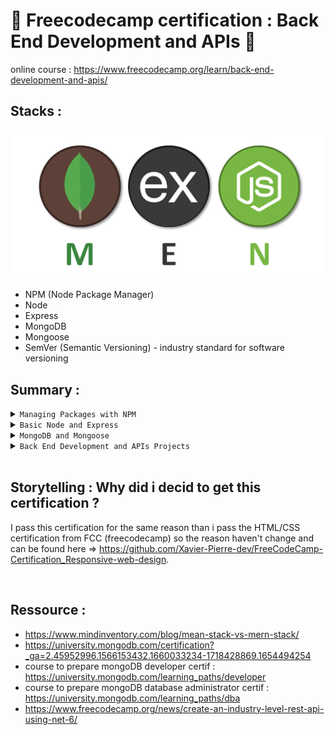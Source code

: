 # 🚀 Freecodecamp certification : Back End Development and APIs 🚀
online course : https://www.freecodecamp.org/learn/back-end-development-and-apis/

## Stacks :
<div align="center">

![Alt text](./Logo/men-stack.png "logo")

</div>

* NPM (Node Package Manager)
* Node
* Express
* MongoDB
* Mongoose
* SemVer (Semantic Versioning) - industry standard for software versioning


## __Summary :__

<details>
<summary><CODE>Managing Packages with NPM</CODE></summary>

* [How to Use package json the Core of Any Node js Project or npm Package](./1_Managing-Packages-with-NPM/1_How-to-Use-package-json-the-Core-of-Any-Node-js-Project-or-npm-Package) > [code](./1_Managing-Packages-with-NPM/1_How-to-Use-package-json-the-Core-of-Any-Node-js-Project-or-npm-Package/package.json)  |  [readme](./1_Managing-Packages-with-NPM/1_How-to-Use-package-json-the-Core-of-Any-Node-js-Project-or-npm-Package/Readme.md)  |  [user story](./1_Managing-Packages-with-NPM/1_How-to-Use-package-json-the-Core-of-Any-Node-js-Project-or-npm-Package/UserStory.md)
* [Add a Description to Your package json](./1_Managing-Packages-with-NPM/2_Add-a-Description-to-Your-package-json) > [code](./1_Managing-Packages-with-NPM/2_Add-a-Description-to-Your-package-json/package.json)  |  [readme](./1_Managing-Packages-with-NPM/2_Add-a-Description-to-Your-package-json/Readme.md)  |  [user story](./1_Managing-Packages-with-NPM/2_Add-a-Description-to-Your-package-json/UserStory.md)
* [Add Keywords to Your package json](./1_Managing-Packages-with-NPM/3_Add-Keywords-to-Your-package-json) > [code](./1_Managing-Packages-with-NPM/3_Add-Keywords-to-Your-package-json/package.json)  |  [readme](./1_Managing-Packages-with-NPM/3_Add-Keywords-to-Your-package-json/Readme.md)  |  [user story](./1_Managing-Packages-with-NPM/3_Add-Keywords-to-Your-package-json/UserStory.md)
* [Add a License to Your package json](./1_Managing-Packages-with-NPM/4_Add-a-License-to-Your-package-json) > [code](./1_Managing-Packages-with-NPM/4_Add-a-License-to-Your-package-json/package.json)  |  [readme](./1_Managing-Packages-with-NPM/4_Add-a-License-to-Your-package-json/Readme.md)  |  [user story](./1_Managing-Packages-with-NPM/4_Add-a-License-to-Your-package-json/UserStory.md)
* [Add a Version to Your package json](./1_Managing-Packages-with-NPM/5_Add-a-Version-to-Your-package-json) > [code](./1_Managing-Packages-with-NPM/5_Add-a-Version-to-Your-package-json/package.json)  |  [readme](./1_Managing-Packages-with-NPM/5_Add-a-Version-to-Your-package-json/Readme.md)  |  [user story](./1_Managing-Packages-with-NPM/5_Add-a-Version-to-Your-package-json/UserStory.md)
* [Expand Your Project with External Packages from npm](./1_Managing-Packages-with-NPM/6_Expand-Your-Project-with-External-Packages-from-npm) > [code](./1_Managing-Packages-with-NPM/6_Expand-Your-Project-with-External-Packages-from-npm/package.json)  |  [readme](./1_Managing-Packages-with-NPM/6_Expand-Your-Project-with-External-Packages-from-npm/Readme.md)  |  [user story](./1_Managing-Packages-with-NPM/6_Expand-Your-Project-with-External-Packages-from-npm/UserStory.md)
* [Manage npm Dependencies By Understanding Semantic Versioning](./1_Managing-Packages-with-NPM/7_Manage-npm-Dependencies-By-Understanding-Semantic-Versioning) > [code](./1_Managing-Packages-with-NPM/7_Manage-npm-Dependencies-By-Understanding-Semantic-Versioning/package.json)  |  [readme](./1_Managing-Packages-with-NPM/7_Manage-npm-Dependencies-By-Understanding-Semantic-Versioning/Readme.md)  |  [user story](./1_Managing-Packages-with-NPM/7_Manage-npm-Dependencies-By-Understanding-Semantic-Versioning/UserStory.md)
* [Use the Tilde Character to Always Use the Latest Patch Version of a Dependency](./1_Managing-Packages-with-NPM/8_Use-the-Tilde-Character-to-Always-Use-the-Latest-Patch-Version-of-a-Dependency) > [code](./1_Managing-Packages-with-NPM/8_Use-the-Tilde-Character-to-Always-Use-the-Latest-Patch-Version-of-a-Dependency/package.json)  |  [readme](./1_Managing-Packages-with-NPM/8_Use-the-Tilde-Character-to-Always-Use-the-Latest-Patch-Version-of-a-Dependency/Readme.md)  |  [user story](./1_Managing-Packages-with-NPM/8_Use-the-Tilde-Character-to-Always-Use-the-Latest-Patch-Version-of-a-Dependency/UserStory.md)
* [Use the Caret Character to Use the Latest Minor Version of a Dependency](./1_Managing-Packages-with-NPM/9_Use-the-Caret-Character-to-Use-the-Latest-Minor-Version-of-a-Dependency) > [code](./1_Managing-Packages-with-NPM/9_Use-the-Caret-Character-to-Use-the-Latest-Minor-Version-of-a-Dependency/package.json)  |  [readme](./1_Managing-Packages-with-NPM/9_Use-the-Caret-Character-to-Use-the-Latest-Minor-Version-of-a-Dependency/Readme.md)  |  [user story](./1_Managing-Packages-with-NPM/9_Use-the-Caret-Character-to-Use-the-Latest-Minor-Version-of-a-Dependency/UserStory.md)
* [Remove a Package from Your Dependencies](./1_Managing-Packages-with-NPM/10_Remove-a-Package-from-Your-Dependencies) > [code](./1_Managing-Packages-with-NPM/10_Remove-a-Package-from-Your-Dependencies/package.json)  |  [readme](./1_Managing-Packages-with-NPM/10_Remove-a-Package-from-Your-Dependencies/Readme.md)  |  [user story](./1_Managing-Packages-with-NPM/10_Remove-a-Package-from-Your-Dependencies/UserStory.md)

</details>

<details>
<summary><CODE>Basic Node and Express</CODE></summary>

* [Meet the Node console](./2_Basic-Node-and-Express/1_Meet-the-Node-console) > [code](./2_Basic-Node-and-Express/1_Meet-the-Node-console/myApp.js)  |  [readme](./2_Basic-Node-and-Express/1_Meet-the-Node-console/README.md)
* [Start a Working Express Server](./2_Basic-Node-and-Express/2_Start-a-Working-Express-Server) > [code](./2_Basic-Node-and-Express/2_Start-a-Working-Express-Server/myApp.js)  |  [readme](./2_Basic-Node-and-Express/2_Start-a-Working-Express-Server/README.md)
* [Serve an HTML File](./2_Basic-Node-and-Express/3_Serve-an-HTML-File) > [code](./2_Basic-Node-and-Express/3_Serve-an-HTML-File/myApp.js)  |  [readme](./2_Basic-Node-and-Express/3_Serve-an-HTML-File/README.md)
* [Serve Static Assets](./2_Basic-Node-and-Express/4_Serve-Static-Assets) > [code](./2_Basic-Node-and-Express/4_Serve-Static-Assets/myApp.js)  |  [readme](./2_Basic-Node-and-Express/4_Serve-Static-Assets/README.md)
* [Serve JSON on a Specific Route](./2_Basic-Node-and-Express/5_Serve-JSON-on-a-Specific-Route) > [code](./2_Basic-Node-and-Express/5_Serve-JSON-on-a-Specific-Route/myApp.js)  |  [readme](./2_Basic-Node-and-Express/5_Serve-JSON-on-a-Specific-Route/README.md)
* [Use the  env File](./2_Basic-Node-and-Express/6_Use-the--env-File) > [code](./2_Basic-Node-and-Express/6_Use-the--env-File/myApp.js)  |  [readme](./2_Basic-Node-and-Express/6_Use-the--env-File/README.md)
* [Implement a Root Level Request Logger Middleware](./2_Basic-Node-and-Express/7_Implement-a-Root-Level-Request-Logger-Middleware) > [code](./2_Basic-Node-and-Express/7_Implement-a-Root-Level-Request-Logger-Middleware/myApp.js)  |  [readme](./2_Basic-Node-and-Express/7_Implement-a-Root-Level-Request-Logger-Middleware/README.md)
* [Chain Middleware to Create a Time Server](./2_Basic-Node-and-Express/8_Chain-Middleware-to-Create-a-Time-Server) > [code](./2_Basic-Node-and-Express/8_Chain-Middleware-to-Create-a-Time-Server/myApp.js)  |  [readme](./2_Basic-Node-and-Express/8_Chain-Middleware-to-Create-a-Time-Server/README.md)
* [Get Route Parameter Input from the Client](./2_Basic-Node-and-Express/9_Get-Route-Parameter-Input-from-the-Client) > [code](./2_Basic-Node-and-Express/9_Get-Route-Parameter-Input-from-the-Client/myApp.js)  |  [readme](./2_Basic-Node-and-Express/9_Get-Route-Parameter-Input-from-the-Client/README.md)
* [Get Query Parameter Input from the Client](./2_Basic-Node-and-Express/10_Get-Query-Parameter-Input-from-the-Client) > [code](./2_Basic-Node-and-Express/10_Get-Query-Parameter-Input-from-the-Client/myApp.js)  |  [readme](./2_Basic-Node-and-Express/10_Get-Query-Parameter-Input-from-the-Client/README.md)
* [Use body parser to Parse POST Requests](./2_Basic-Node-and-Express/11_Use-body-parser-to-Parse-POST-Requests) > [code](./2_Basic-Node-and-Express/11_Use-body-parser-to-Parse-POST-Requests/myApp.js)  |  [readme](./2_Basic-Node-and-Express/11_Use-body-parser-to-Parse-POST-Requests/README.md)
* [Get Data from POST Requests](./2_Basic-Node-and-Express/12_Get-Data-from-POST-Requests) > [code](./2_Basic-Node-and-Express/12_Get-Data-from-POST-Requests/myApp.js)  |  [readme](./2_Basic-Node-and-Express/12_Get-Data-from-POST-Requests/README.md)

</details>

<details>
<summary><CODE>MongoDB and Mongoose</CODE></summary>

* [Install and Set Up Mongoose](./3_MongoDB-and-Mongoose/1_Install-and-Set-Up-Mongoose) > [code](./3_MongoDB-and-Mongoose/1_Install-and-Set-Up-Mongoose/myApp.js)  |  [readme](./3_MongoDB-and-Mongoose/1_Install-and-Set-Up-Mongoose/Readme.md)
* [Create a Model](./3_MongoDB-and-Mongoose/2_Create-a-Model) > [code](./3_MongoDB-and-Mongoose/2_Create-a-Model/myApp.js)  |  [readme](./3_MongoDB-and-Mongoose/2_Create-a-Model/Readme.md)
* [Create and Save a Record of a Model](./3_MongoDB-and-Mongoose/3_Create-and-Save-a-Record-of-a-Model) > [code](./3_MongoDB-and-Mongoose/3_Create-and-Save-a-Record-of-a-Model/myApp.js)  |  [readme](./3_MongoDB-and-Mongoose/3_Create-and-Save-a-Record-of-a-Model/Readme.md)
* [Create Many Records with model create](./3_MongoDB-and-Mongoose/4_Create-Many-Records-with-model-create) > [code](./3_MongoDB-and-Mongoose/4_Create-Many-Records-with-model-create/myApp.js)  |  [readme](./3_MongoDB-and-Mongoose/4_Create-Many-Records-with-model-create/Readme.md)
* [Use model find to Search Your Database](./3_MongoDB-and-Mongoose/5_Use-model-find-to-Search-Your-Database) > [code](./3_MongoDB-and-Mongoose/5_Use-model-find-to-Search-Your-Database/myApp.js)  |  [readme](./3_MongoDB-and-Mongoose/5_Use-model-find-to-Search-Your-Database/Readme.md)
* [Use model findOne to Return a Single Matching Document from Your Database](./3_MongoDB-and-Mongoose/6_Use-model-findOne-to-Return-a-Single-Matching-Document-from-Your-Database) > [code](./3_MongoDB-and-Mongoose/6_Use-model-findOne-to-Return-a-Single-Matching-Document-from-Your-Database/myApp.js)  |  [readme](./3_MongoDB-and-Mongoose/6_Use-model-findOne-to-Return-a-Single-Matching-Document-from-Your-Database/Readme.md)
* [Use model findById to Search Your Database By id](./3_MongoDB-and-Mongoose/7_Use-model-findById-to-Search-Your-Database-By-id) > [code](./3_MongoDB-and-Mongoose/7_Use-model-findById-to-Search-Your-Database-By-id/myApp.js)  |  [readme](./3_MongoDB-and-Mongoose/7_Use-model-findById-to-Search-Your-Database-By-id/Readme.md)
* [Perform Classic Updates by Running Find Edit then Save](./3_MongoDB-and-Mongoose/8_Perform-Classic-Updates-by-Running-Find-Edit-then-Save) > [code](./3_MongoDB-and-Mongoose/8_Perform-Classic-Updates-by-Running-Find-Edit-then-Save/myApp.js)  |  [readme](./3_MongoDB-and-Mongoose/8_Perform-Classic-Updates-by-Running-Find-Edit-then-Save/Readme.md)
* [Perform New Updates on a Document Using model findOneAndUpdate](./3_MongoDB-and-Mongoose/9_Perform-New-Updates-on-a-Document-Using-model-findOneAndUpdate) > [code](./3_MongoDB-and-Mongoose/9_Perform-New-Updates-on-a-Document-Using-model-findOneAndUpdate/myApp.js)  |  [readme](./3_MongoDB-and-Mongoose/9_Perform-New-Updates-on-a-Document-Using-model-findOneAndUpdate/Readme.md)
* [Delete One Document Using model findByIdAndRemove](./3_MongoDB-and-Mongoose/10_Delete-One-Document-Using-model-findByIdAndRemove) > [code](./3_MongoDB-and-Mongoose/10_Delete-One-Document-Using-model-findByIdAndRemove/myApp.js)  |  [readme](./3_MongoDB-and-Mongoose/10_Delete-One-Document-Using-model-findByIdAndRemove/Readme.md)
* [Delete Many Documents with model remove](./3_MongoDB-and-Mongoose/11_Delete-Many-Documents-with-model-remove) > [code](./3_MongoDB-and-Mongoose/11_Delete-Many-Documents-with-model-remove/myApp.js)  |  [readme](./3_MongoDB-and-Mongoose/11_Delete-Many-Documents-with-model-remove/Readme.md)
* [Chain Search Query Helpers to Narrow Search Results](./3_MongoDB-and-Mongoose/12_Chain-Search-Query-Helpers-to-Narrow-Search-Results) > [code](./3_MongoDB-and-Mongoose/12_Chain-Search-Query-Helpers-to-Narrow-Search-Results/myApp.js)  |  [readme](./3_MongoDB-and-Mongoose/12_Chain-Search-Query-Helpers-to-Narrow-Search-Results/Readme.md)

</details>


<details>
<summary><CODE>Back End Development and APIs Projects</CODE></summary>

* [Timestamp Microservice](./4_Back-End-Development-and-APIs-Projects/1_Timestamp-Microservice) > [code](./4_Back-End-Development-and-APIs-Projects/1_Timestamp-Microservice/package.json)  |  [readme](./4_Back-End-Development-and-APIs-Projects/1_Timestamp-Microservice/README.md)
* [Request Header Parser Microservice](./4_Back-End-Development-and-APIs-Projects/2_Request-Header-Parser-Microservice) > [code](./4_Back-End-Development-and-APIs-Projects/2_Request-Header-Parser-Microservice/package.json)  |  [readme](./4_Back-End-Development-and-APIs-Projects/2_Request-Header-Parser-Microservice/README.md)
* [URL Shortener Microservice](./4_Back-End-Development-and-APIs-Projects/3_URL-Shortener-Microservice) > [code](./4_Back-End-Development-and-APIs-Projects/3_URL-Shortener-Microservice/package.json)  |  [readme](./4_Back-End-Development-and-APIs-Projects/3_URL-Shortener-Microservice/README.md)
* [Exercise Tracker](./4_Back-End-Development-and-APIs-Projects/4_Exercise-Tracker) > [code](./4_Back-End-Development-and-APIs-Projects/4_Exercise-Tracker/package.json)  |  [readme](./4_Back-End-Development-and-APIs-Projects/4_Exercise-Tracker/README.md)
* [File Metadata Microservice](./4_Back-End-Development-and-APIs-Projects/5_File-Metadata-Microservice) > [code](./4_Back-End-Development-and-APIs-Projects/5_File-Metadata-Microservice/package.json)  |  [readme](./4_Back-End-Development-and-APIs-Projects/5_File-Metadata-Microservice/README.md)

</details>

<br>

## __Storytelling__ : Why did i decid to get this certification ? 
I pass this certification for the same reason than i pass the HTML/CSS certification from FCC (freecodecamp) so the reason haven't change and can be found here => https://github.com/Xavier-Pierre-dev/FreeCodeCamp-Certification_Responsive-web-design.

<br>

## Ressource :

* https://www.mindinventory.com/blog/mean-stack-vs-mern-stack/
* https://university.mongodb.com/certification?_ga=2.45952996.1566153432.1660033234-1718428869.1654494254
* course to prepare mongoDB developer certif : https://university.mongodb.com/learning_paths/developer
* course to prepare mongoDB database administrator certif : https://university.mongodb.com/learning_paths/dba
* https://www.freecodecamp.org/news/create-an-industry-level-rest-api-using-net-6/